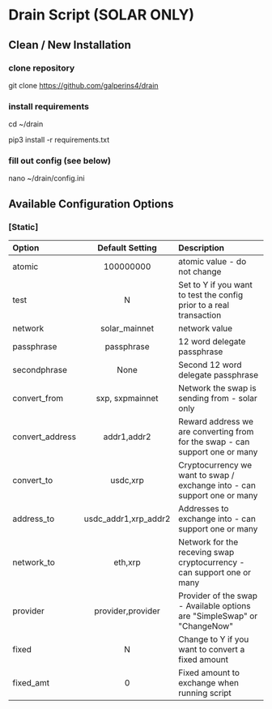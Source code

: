# Drain Script (SOLAR ONLY)

## Clean / New Installation
### clone repository
git clone https://github.com/galperins4/drain
### install requirements
cd ~/drain

pip3 install -r requirements.txt
### fill out config (see below)
nano ~/drain/config.ini

## Available Configuration Options 
### [Static]
| Option | Default Setting | Description | 
| :--- | :---: | :--- |
| atomic | 100000000 | atomic value - do not change |
| test | N | Set to Y if you want to test the config prior to a real transaction |
| network | solar_mainnet | network value |
| passphrase | passphrase | 12 word delegate passphrase |
| secondphrase | None | Second 12 word delegate passphrase |
| convert_from | sxp, sxpmainnet | Network the swap is sending from - solar only |
| convert_address | addr1,addr2 | Reward address we are converting from for the swap - can support one or many|
| convert_to | usdc,xrp | Cryptocurrency we want to swap / exchange into - can support one or many |
| address_to | usdc_addr1,xrp_addr2 | Addresses to exchange into - can support one or many |
| network_to | eth,xrp | Network for the receving swap cryptocurrency - can support one or many |
| provider | provider,provider | Provider of the swap - Available options are "SimpleSwap" or "ChangeNow" |
| fixed | N | Change to Y if you want to convert a fixed amount |
| fixed_amt | 0 | Fixed amount to exchange when running script |
